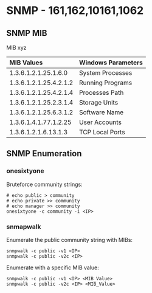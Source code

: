 # SNMP - 161,162,10161,1062

## SNMP MIB

MIB xyz

| MIB Values | Windows Parameters |
| :--- | :--- |
| 1.3.6.1.2.1.25.1.6.0 | System Processes |
| 1.3.6.1.2.1.25.4.2.1.2 | Running Programs |
| 1.3.6.1.2.1.25.4.2.1.4 | Processes Path |
| 1.3.6.1.2.1.25.2.3.1.4 | Storage Units |
| 1.3.6.1.2.1.25.6.3.1.2 | Software Name |
| 1.3.6.1.4.1.77.1.2.25 | User Accounts |
| 1.3.6.1.2.1.6.13.1.3 | TCP Local Ports |

## SNMP Enumeration

### onesixtyone

Bruteforce community strings:

```text
# echo public > community
# echo private >> community
# echo manager >> community
onesixtyone -c community -i <IP>
```

### snmapwalk

Enumerate the public community string with MIBs:

```text
snmpwalk -c public -v1 <IP>
snmpwalk -c public -v2c <IP>
```

Enumerate with a specific MIB value:

```text
snmpwalk -c public -v1 <IP> <MIB_Value>
snmpwalk -c public -v2c <IP> <MIB_Value>
```


